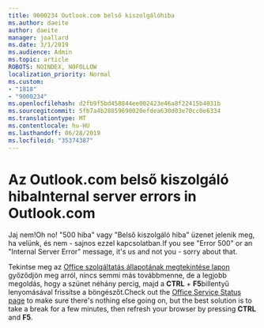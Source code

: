 ```yaml
---
title: 9000234 Outlook.com belső kiszolgálóhiba
ms.author: daeite
author: daeite
manager: joallard
ms.date: 3/1/2019
ms.audience: Admin
ms.topic: article
ROBOTS: NOINDEX, NOFOLLOW
localization_priority: Normal
ms.custom:
- "1818"
- "9000234"
ms.openlocfilehash: d2fb9f5bd458844ee002423e46a8f22415b4031b
ms.sourcegitcommit: 5fb7a4b28859690020efdea630d03e70cc0e6334
ms.translationtype: MT
ms.contentlocale: hu-HU
ms.lasthandoff: 06/28/2019
ms.locfileid: "35374387"
---
```

# <a name="internal-server-errors-in-outlookcom"></a><span data-ttu-id="f51db-102">Az Outlook.com belső kiszolgáló hiba</span><span class="sxs-lookup"><span data-stu-id="f51db-102">Internal server errors in Outlook.com</span></span>

<span data-ttu-id="f51db-103">Jaj nem!</span><span class="sxs-lookup"><span data-stu-id="f51db-103">Oh no!</span></span> <span data-ttu-id="f51db-104">"500 hiba" vagy "Belső kiszolgáló hiba" üzenet jelenik meg, ha velünk, és nem - sajnos ezzel kapcsolatban.</span><span class="sxs-lookup"><span data-stu-id="f51db-104">If you see "Error 500" or an "Internal Server Error" message, it's us and not you - sorry about that.</span></span>

<span data-ttu-id="f51db-105">Tekintse meg az [Office szolgáltatás állapotának megtekintése lapon](https://portal.office.com/servicestatus) győződjön meg arról, nincs semmi más továbbmenne, de a legjobb megoldás, hogy a szünet néhány percig, majd a **CTRL** + **F5**billentyű lenyomásával frissítse a böngészőt.</span><span class="sxs-lookup"><span data-stu-id="f51db-105">Check out the [Office Service Status page](https://portal.office.com/servicestatus) to make sure there's nothing else going on, but the best solution is to take a break for a few minutes, then refresh your browser by pressing **CTRL** and **F5**.</span></span>